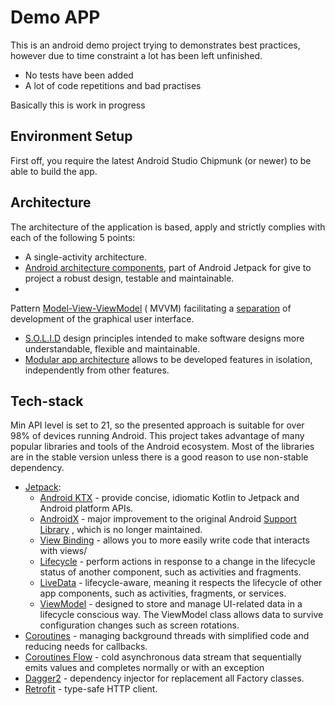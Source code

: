 # Demo APP

This is an android demo project trying to demonstrates best practices, however due to time
constraint a lot has been left unfinished.

* No tests have been added
* A lot of code repetitions and bad practises

Basically this is work in progress

## Environment Setup

First off, you require the latest Android Studio Chipmunk (or newer) to be able to build the app.

## Architecture

The architecture of the application is based, apply and strictly complies with each of the following
5 points:

- A single-activity architecture.
- [Android architecture components](https://developer.android.com/topic/libraries/architecture/),
  part of Android Jetpack for give to project a robust design, testable and maintainable.
-
Pattern  [Model-View-ViewModel](https://en.wikipedia.org/wiki/Model%E2%80%93view%E2%80%93viewmodel)  (
MVVM) facilitating a [separation](https://en.wikipedia.org/wiki/Separation_of_concerns) of
development of the graphical user interface.
- [S.O.L.I.D](https://en.wikipedia.org/wiki/SOLID)  design principles intended to make software
  designs more understandable, flexible and maintainable.
- [Modular app architecture](https://proandroiddev.com/build-a-modular-android-app-architecture-25342d99de82)
  allows to be developed features in isolation, independently from other features.

## Tech-stack

Min API level is set to 21, so the presented approach is suitable for over 98% of devices running
Android. This project takes advantage of many popular libraries and tools of the Android ecosystem.
Most of the libraries are in the stable version unless there is a good reason to use non-stable
dependency.

- [Jetpack](https://developer.android.com/jetpack):
    - [Android KTX](https://developer.android.com/kotlin/ktx.html)  - provide concise, idiomatic
      Kotlin to Jetpack and Android platform APIs.
    - [AndroidX](https://developer.android.com/jetpack/androidx)  - major improvement to the
      original
      Android  [Support Library](https://developer.android.com/topic/libraries/support-library/index)
      , which is no longer maintained.
    - [View Binding](https://developer.android.com/topic/libraries/view-binding)  - allows you to
      more easily write code that interacts with views/
    - [Lifecycle](https://developer.android.com/topic/libraries/architecture/lifecycle)  - perform
      actions in response to a change in the lifecycle status of another component, such as
      activities and fragments.
    - [LiveData](https://developer.android.com/topic/libraries/architecture/livedata)  -
      lifecycle-aware, meaning it respects the lifecycle of other app components, such as
      activities, fragments, or services.
    - [ViewModel](https://developer.android.com/topic/libraries/architecture/viewmodel)  - designed
      to store and manage UI-related data in a lifecycle conscious way. The ViewModel class allows
      data to survive configuration changes such as screen rotations.
- [Coroutines](https://kotlinlang.org/docs/reference/coroutines-overview.html)  - managing
  background threads with simplified code and reducing needs for callbacks.
- [Coroutines Flow](https://kotlinlang.org/docs/reference/coroutines-overview.html)  - cold
  asynchronous data stream that sequentially emits values and completes normally or with an
  exception
- [Dagger2](https://dagger.dev/)  - dependency injector for replacement all Factory classes.
- [Retrofit](https://square.github.io/retrofit/)  - type-safe HTTP client.
